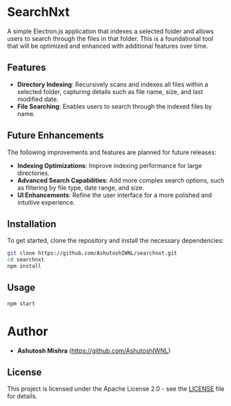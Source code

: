# SearchNxt

A simple Electron.js application that indexes a selected folder and allows users to search through the files in that folder. This is a foundational tool that will be optimized and enhanced with additional features over time.

## Features

- **Directory Indexing**: Recursively scans and indexes all files within a selected folder, capturing details such as file name, size, and last modified date.
- **File Searching**: Enables users to search through the indexed files by name.

## Future Enhancements

The following improvements and features are planned for future releases:

- **Indexing Optimizations**: Improve indexing performance for large directories.
- **Advanced Search Capabilities**: Add more complex search options, such as filtering by file type, date range, and size.
- **UI Enhancements**: Refine the user interface for a more polished and intuitive experience.

## Installation

To get started, clone the repository and install the necessary dependencies:

```bash
git clone https://github.com/AshutoshIWNL/searchnxt.git
cd searchnxt
npm install
```

## Usage

```bash
npm start
```

# Author

- **Ashutosh Mishra** (https://github.com/AshutoshIWNL)

## License

This project is licensed under the Apache License 2.0 - see the [LICENSE](LICENSE) file for details.